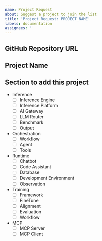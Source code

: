 ```yaml
---
name: Project Request
about: Suggest a project to join the list
title: 'Project Request: PROJECT_NAME'
labels: documentation
assignees: ''
---
```


## GitHub Repository URL
<!-- Example: https://github.com/google/adk-python -->

## Project Name
<!-- Example: Agent Development Kit (ADK) -->

## Section to add this project

- Inference
    - [ ] Inference Engine
    - [ ] Inference Platform
    - [ ] AI Gateway
    - [ ] LLM Router
    - [ ] Benchmark
    - [ ] Output
- Orchestration
    - [ ] Workflow
    - [ ] Agent
    - [ ] Tools
- Runtime
    - [ ] Chatbot
    - [ ] Code Assistant
    - [ ] Database
    - [ ] Development Environment
    - [ ] Observation
- Training
    - [ ] Framework
    - [ ] FineTune
    - [ ] Alignment
    - [ ] Evaluation
    - [ ] Workflow
- MCP
    - [ ] MCP Server
    - [ ] MCP Client